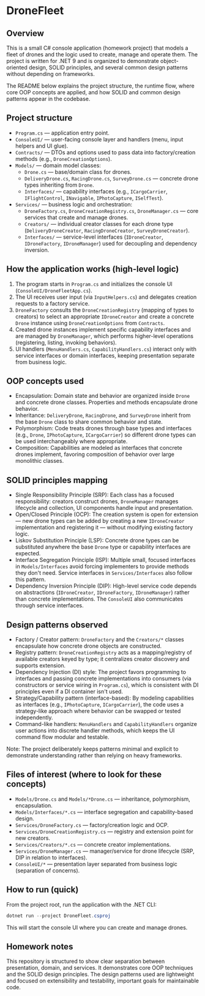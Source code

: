 # DroneFleet
## Overview
This is a small C# console application (homework project) that models a fleet of drones and the logic used to create, manage and operate them. The project is written for .NET 9 and is organized to demonstrate object-oriented design, SOLID principles, and several common design patterns without depending on frameworks.

The README below explains the project structure, the runtime flow, where core OOP concepts are applied, and how SOLID and common design patterns appear in the codebase.

## Project structure

- `Program.cs` — application entry point.
- `ConsoleUI/` — user-facing console layer and handlers (menu, input helpers and UI glue).
- `Contracts/` — DTOs and options used to pass data into factory/creation methods (e.g., `DroneCreationOptions`).
- `Models/` — domain model classes:
	- `Drone.cs` — base/domain class for drones.
	- `DeliveryDrone.cs`, `RacingDrone.cs`, `SurveyDrone.cs` — concrete drone types inheriting from `Drone`.
	- `Interfaces/` — capability interfaces (e.g., `ICargoCarrier`, `IFlightControl`, `INavigable`, `IPhotoCapture`, `ISelfTest`).
- `Services/` — business logic and orchestration:
	- `DroneFactory.cs`, `DroneCreationRegistry.cs`, `DroneManager.cs` — core services that create and manage drones.
	- `Creators/` — individual creator classes for each drone type (`DeliveryDroneCreator`, `RacingDroneCreator`, `SurveyDroneCreator`).
	- `Interfaces/` — service-level interfaces (`IDroneCreator`, `IDroneFactory`, `IDroneManager`) used for decoupling and dependency inversion.

## How the application works (high-level logic)

1. The program starts in `Program.cs` and initializes the console UI (`ConsoleUI/DroneFleetApp.cs`).
2. The UI receives user input (via `InputHelpers.cs`) and delegates creation requests to a factory service.
3. `DroneFactory` consults the `DroneCreationRegistry` (mapping of types to creators) to select an appropriate `IDroneCreator` and create a concrete `Drone` instance using `DroneCreationOptions` from `Contracts`.
4. Created drone instances implement specific capability interfaces and are managed by `DroneManager`, which performs higher-level operations (registering, listing, invoking behaviors).
5. UI handlers (`MenuHandlers.cs`, `CapabilityHandlers.cs`) interact only with service interfaces or domain interfaces, keeping presentation separate from business logic.

## OOP concepts used

- Encapsulation: Domain state and behavior are organized inside `Drone` and concrete drone classes. Properties and methods encapsulate drone behavior.
- Inheritance: `DeliveryDrone`, `RacingDrone`, and `SurveyDrone` inherit from the base `Drone` class to share common behavior and state.
- Polymorphism: Code treats drones through base types and interfaces (e.g., `Drone`, `IPhotoCapture`, `ICargoCarrier`) so different drone types can be used interchangeably where appropriate.
- Composition: Capabilities are modeled as interfaces that concrete drones implement, favoring composition of behavior over large monolithic classes.

## SOLID principles mapping

- Single Responsibility Principle (SRP): Each class has a focused responsibility: creators construct drones, `DroneManager` manages lifecycle and collection, UI components handle input and presentation.
- Open/Closed Principle (OCP): The creation system is open for extension — new drone types can be added by creating a new `IDroneCreator` implementation and registering it — without modifying existing factory logic.
- Liskov Substitution Principle (LSP): Concrete drone types can be substituted anywhere the base `Drone` type or capability interfaces are expected.
- Interface Segregation Principle (ISP): Multiple small, focused interfaces in `Models/Interfaces` avoid forcing implementers to provide methods they don't need. Service interfaces in `Services/Interfaces` also follow this pattern.
- Dependency Inversion Principle (DIP): High-level service code depends on abstractions (`IDroneCreator`, `IDroneFactory`, `IDroneManager`) rather than concrete implementations. The `ConsoleUI` also communicates through service interfaces.

## Design patterns observed

- Factory / Creator pattern: `DroneFactory` and the `Creators/*` classes encapsulate how concrete drone objects are constructed.
- Registry pattern: `DroneCreationRegistry` acts as a mapping/registry of available creators keyed by type; it centralizes creator discovery and supports extension.
- Dependency Injection (DI) style: The project favors programming to interfaces and passing concrete implementations into consumers (via constructors or service wiring in `Program.cs`), which is consistent with DI principles even if a DI container isn't used.
- Strategy/Capability pattern (interface-based): By modeling capabilities as interfaces (e.g., `IPhotoCapture`, `ICargoCarrier`), the code uses a strategy-like approach where behavior can be swapped or tested independently.
- Command-like handlers: `MenuHandlers` and `CapabilityHandlers` organize user actions into discrete handler methods, which keeps the UI command flow modular and testable.

Note: The project deliberately keeps patterns minimal and explicit to demonstrate understanding rather than relying on heavy frameworks.

## Files of interest (where to look for these concepts)

- `Models/Drone.cs` and `Models/*Drone.cs` — inheritance, polymorphism, encapsulation.
- `Models/Interfaces/*.cs` — interface segregation and capability-based design.
- `Services/DroneFactory.cs` — factory/creation logic and OCP.
- `Services/DroneCreationRegistry.cs` — registry and extension point for new creators.
- `Services/Creators/*.cs` — concrete creator implementations.
- `Services/DroneManager.cs` — manager/service for drone lifecycle (SRP, DIP in relation to interfaces).
- `ConsoleUI/*` — presentation layer separated from business logic (separation of concerns).

## How to run (quick)

From the project root, run the application with the .NET CLI:

```powershell
dotnet run --project DroneFleet.csproj
```

This will start the console UI where you can create and manage drones.

## Homework notes

This repository is structured to show clear separation between presentation, domain, and services. It demonstrates core OOP techniques and the SOLID design principles. The design patterns used are lightweight and focused on extensibility and testability, important goals for maintainable code.
